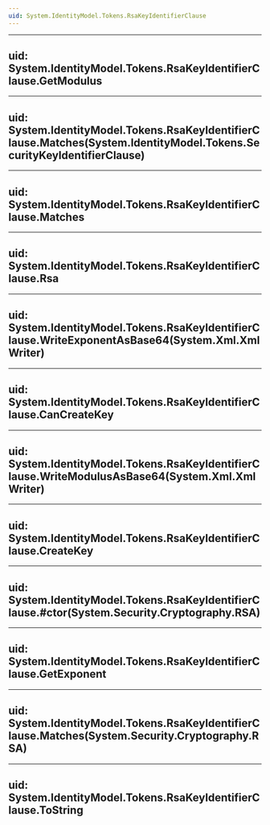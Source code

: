 ```yaml
---
uid: System.IdentityModel.Tokens.RsaKeyIdentifierClause
---
```


---
uid: System.IdentityModel.Tokens.RsaKeyIdentifierClause.GetModulus
---

---
uid: System.IdentityModel.Tokens.RsaKeyIdentifierClause.Matches(System.IdentityModel.Tokens.SecurityKeyIdentifierClause)
---

---
uid: System.IdentityModel.Tokens.RsaKeyIdentifierClause.Matches
---

---
uid: System.IdentityModel.Tokens.RsaKeyIdentifierClause.Rsa
---

---
uid: System.IdentityModel.Tokens.RsaKeyIdentifierClause.WriteExponentAsBase64(System.Xml.XmlWriter)
---

---
uid: System.IdentityModel.Tokens.RsaKeyIdentifierClause.CanCreateKey
---

---
uid: System.IdentityModel.Tokens.RsaKeyIdentifierClause.WriteModulusAsBase64(System.Xml.XmlWriter)
---

---
uid: System.IdentityModel.Tokens.RsaKeyIdentifierClause.CreateKey
---

---
uid: System.IdentityModel.Tokens.RsaKeyIdentifierClause.#ctor(System.Security.Cryptography.RSA)
---

---
uid: System.IdentityModel.Tokens.RsaKeyIdentifierClause.GetExponent
---

---
uid: System.IdentityModel.Tokens.RsaKeyIdentifierClause.Matches(System.Security.Cryptography.RSA)
---

---
uid: System.IdentityModel.Tokens.RsaKeyIdentifierClause.ToString
---

